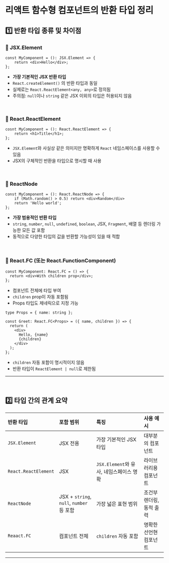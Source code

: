 # 리액트 함수형 컴포넌트의 반환 타입 정리
## 1️⃣ 반환 타입 종류 및 차이점
### 🔹 JSX.Element
```tsx
const MyComponent = (): JSX.Element => {
	return <div>Hello</div>;
};
```
- **가장 기본적인 JSX 반환 타입**
- `React.createElement()` 의 반환 타입과 동일
- 실제로는 `React.ReactElement<any, any>`로 정의됨
- 주의점: `null`이나 `string` 같은 JSX 이외의 타입은 허용되지 않음

<br>

### 🔹 React.ReactElement
```tsx
cosnt MyComponent = (): React.ReactElement => {
	return <h1>Title</h1>;
};
```
- `JSX.Element`와 사실상 같은 의미지만 명확하게 `React` 네임스페이스를 사용할 수 있음
- JSX의 구체적인 반환을 타입으로 명시할 때 사용

<br>

### 🔹 ReactNode
```tsx
const MyComponent = (): React.ReactNode => {
	if (Math.random() > 0.5) return <div>Random</div>
	return 'Hello world';
};
```
- **가장 범용적인 반환 타입**
- `string`, `number`, `null`, `undefined`, `boolean`, JSX, `Fragment`, 배열 등 렌더링 가능한 모든 값 포함
- 동적으로 다양한 타입의 값을 반환할 가능성이 있을 때 적합 

<br>

### 🔹 React.FC (또는 React.FunctionComponent)
```tsx
const MyComponent: React.FC = () => {
  return <div>With children prop</div>;
};
```
- 컴포넌트 전체에 타입 부여
- `children` prop이 자동 포함됨
- Props 타입도 제네릭으로 지정 가능

```tsx
type Props = { name: string };

const Greet: React.FC<Props> = ({ name, children }) => {
  return (
    <div>
      Hello, {name}
      {children}
    </div>
  );
};
```
- `children` 자동 포함이 명시적이지 않음
- 반환 타입이 `ReactElement | null`로 제한됨

---
<br>

## 2️⃣ 타입 간의 관계 요약
|반환 타입|포함 범위|특징|사용 예시|
|:---|:---|:---|:---|
|`JSX.Element`|JSX 전용|가장 기본적인 JSX 타입|대부분의 컴포넌트|
|`React.ReactElement`|JSX|`JSX.Element`와 유사, 네임스페이스 명확|라이브러리용 컴포넌트|
|`ReactNode`|JSX + `string`, `null`, `number` 등 포함|가장 넓은 표현 범위|조건부 렌더링, 동적 출력|
|`Reaact.FC`|컴포넌트 전체|`children` 자동 포함|명확한 선언현 컴포넌트|

---
<br>
